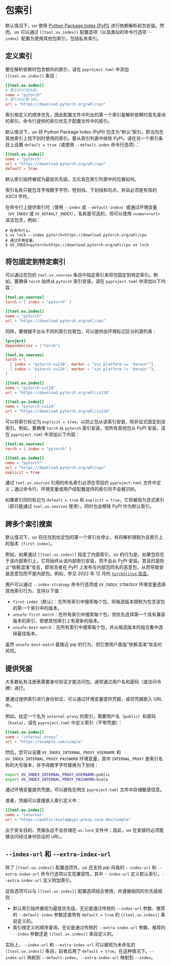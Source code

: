 # 包索引

默认情况下，uv 使用 [Python Package Index (PyPI)](https://pypi.org) 进行依赖解析和包安装。然而，uv 可以通过 `[[tool.uv.index]]` 配置选项（以及类似的命令行选项 `--index`）配置为使用其他包索引，包括私有索引。

## 定义索引

要在解析依赖时包含额外的索引，请在 `pyproject.toml` 中添加 `[[tool.uv.index]]` 条目：

```toml
[[tool.uv.index]]
# 索引的可选名称。
name = "pytorch"
# 索引的必需 URL。
url = "https://download.pytorch.org/whl/cpu"
```

索引按定义的顺序优先，因此配置文件中列出的第一个索引是解析依赖时首先查询的索引，命令行提供的索引优先于配置文件中的索引。

默认情况下，uv 将 Python Package Index (PyPI) 包含为“默认”索引，即当包在其他索引上找不到时使用的索引。要从索引列表中排除 PyPI，请在另一个索引条目上设置 `default = true`（或使用 `--default-index` 命令行选项）：

```toml
[[tool.uv.index]]
name = "pytorch"
url = "https://download.pytorch.org/whl/cpu"
default = true
```

默认索引始终被视为最低优先级，无论其在索引列表中的位置如何。

索引名称只能包含字母数字字符、短划线、下划线和句点，并且必须是有效的 ASCII 字符。

在命令行上提供索引时（使用 `--index` 或 `--default-index`）或通过环境变量（`UV_INDEX` 或 `UV_DEFAULT_INDEX`），名称是可选的，但可以使用 `<name>=<url>` 语法包含，例如：

```shell
# 在命令行上。
$ uv lock --index pytorch=https://download.pytorch.org/whl/cpu
# 通过环境变量。
$ UV_INDEX=pytorch=https://download.pytorch.org/whl/cpu uv lock
```

## 将包固定到特定索引

可以通过在包的 `tool.uv.sources` 条目中指定索引来将包固定到特定索引。例如，要确保 `torch` 始终从 `pytorch` 索引安装，请在 `pyproject.toml` 中添加以下内容：

```toml
[tool.uv.sources]
torch = { index = "pytorch" }

[[tool.uv.index]]
name = "pytorch"
url = "https://download.pytorch.org/whl/cpu"
```

同样，要根据平台从不同的索引拉取包，可以提供由环境标记区分的源列表：

```toml title="pyproject.toml"
[project]
dependencies = ["torch"]

[tool.uv.sources]
torch = [
  { index = "pytorch-cu118", marker = "sys_platform == 'darwin'"},
  { index = "pytorch-cu124", marker = "sys_platform != 'darwin'"},
]

[[tool.uv.index]]
name = "pytorch-cu118"
url = "https://download.pytorch.org/whl/cu118"

[[tool.uv.index]]
name = "pytorch-cu124"
url = "https://download.pytorch.org/whl/cu124"
```

可以将索引标记为 `explicit = true`，以防止包从该索引安装，除非显式固定到该索引。例如，要确保 `torch` 从 `pytorch` 索引安装，但所有其他包从 PyPI 安装，请在 `pyproject.toml` 中添加以下内容：

```toml
[tool.uv.sources]
torch = { index = "pytorch" }

[[tool.uv.index]]
name = "pytorch"
url = "https://download.pytorch.org/whl/cpu"
explicit = true
```

通过 `tool.uv.sources` 引用的命名索引必须在项目的 `pyproject.toml` 文件中定义；通过命令行、环境变量或用户级配置提供的索引将不会被识别。

如果索引同时标记为 `default = true` 和 `explicit = true`，它将被视为显式索引（即只能通过 `tool.uv.sources` 使用），同时也会移除 PyPI 作为默认索引。

## 跨多个索引搜索

默认情况下，uv 将在找到给定包的第一个索引处停止，并将解析限制为该索引上的版本（`first-index`）。

例如，如果通过 `[[tool.uv.index]]` 指定了内部索引，uv 的行为是，如果包存在于该内部索引上，它将始终从该内部索引安装，而不会从 PyPI 安装。其目的是防止“依赖混淆”攻击，即攻击者在 PyPI 上发布与内部包同名的恶意包，从而导致安装恶意包而不是内部包。例如，参见 2022 年 12 月的 [`torchtriton` 攻击](https://pytorch.org/blog/compromised-nightly-dependency/)。

用户可以通过 `--index-strategy` 命令行选项或 `UV_INDEX_STRATEGY` 环境变量选择其他索引行为，支持以下值：

- `first-index`（默认）：在所有索引中搜索每个包，将候选版本限制为包含该包的第一个索引中的版本。
- `unsafe-first-match`：在所有索引中搜索每个包，但优先选择第一个具有兼容版本的索引，即使其他索引上有更新的版本。
- `unsafe-best-match`：在所有索引中搜索每个包，并从候选版本的组合集中选择最佳版本。

虽然 `unsafe-best-match` 最接近 pip 的行为，但它使用户面临“依赖混淆”攻击的风险。

## 提供凭据

大多数私有注册表需要身份验证才能访问包，通常通过用户名和密码（或访问令牌）进行。

要通过提供索引进行身份验证，可以通过环境变量提供凭据，或将凭据嵌入 URL 中。

例如，给定一个名为 `internal-proxy` 的索引，需要用户名（`public`）和密码（`koala`），请在 `pyproject.toml` 中定义索引（不带凭据）：

```toml
[[tool.uv.index]]
name = "internal-proxy"
url = "https://example.com/simple"
```

然后，您可以设置 `UV_INDEX_INTERNAL_PROXY_USERNAME` 和 `UV_INDEX_INTERNAL_PROXY_PASSWORD` 环境变量，其中 `INTERNAL_PROXY` 是索引名称的大写版本，非字母数字字符替换为下划线：

```sh
export UV_INDEX_INTERNAL_PROXY_USERNAME=public
export UV_INDEX_INTERNAL_PROXY_PASSWORD=koala
```

通过环境变量提供凭据，可以避免在明文 `pyproject.toml` 文件中存储敏感信息。

或者，凭据可以直接嵌入索引定义中：

```toml
[[tool.uv.index]]
name = "internal"
url = "https://public:koala@pypi-proxy.corp.dev/simple"
```

出于安全目的，凭据永远不会存储在 `uv.lock` 文件中；因此，uv 在安装时必须能够访问经过身份验证的 URL。

## `--index-url` 和 `--extra-index-url`

除了 `[[tool.uv.index]]` 配置选项外，uv 还支持 pip 风格的 `--index-url` 和 `--extra-index-url` 命令行选项以实现兼容性，其中 `--index-url` 定义默认索引，`--extra-index-url` 定义附加索引。

这些选项可以与 `[[tool.uv.index]]` 配置选项结合使用，并遵循相同的优先级规则：

- 默认索引始终被视为最低优先级，无论是通过传统的 `--index-url` 参数、推荐的 `--default-index` 参数还是带有 `default = true` 的 `[[tool.uv.index]]` 条目定义的。
- 索引按定义的顺序查询，无论是通过传统的 `--extra-index-url` 参数、推荐的 `--index` 参数还是 `[[tool.uv.index]]` 条目定义的。

实际上，`--index-url` 和 `--extra-index-url` 可以被视为未命名的 `[[tool.uv.index]]` 条目，前者启用了 `default = true`。在这种情况下，`--index-url` 映射到 `--default-index`，`--extra-index-url` 映射到 `--index`。